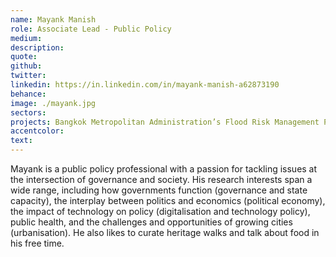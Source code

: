 ```yaml
---
name: Mayank Manish
role: Associate Lead - Public Policy
medium:
description:
quote:
github:
twitter:
linkedin: https://in.linkedin.com/in/mayank-manish-a62873190
behance:
image: ./mayank.jpg
sectors:
projects: Bangkok Metropolitan Administration’s Flood Risk Management Platform
accentcolor:
text:
---
```


Mayank is a public policy professional with a passion for tackling issues at the intersection of governance and society. His research interests span a wide range, including how governments function (governance and state capacity), the interplay between politics and economics (political economy), the impact of technology on policy (digitalisation and technology policy), public health, and the challenges and opportunities of growing cities (urbanisation). He also likes to curate heritage walks and talk about food in his free time.
